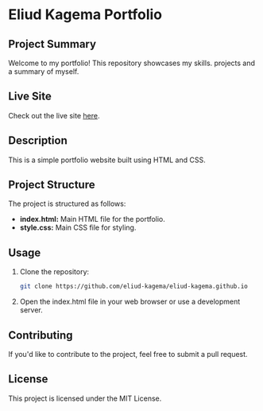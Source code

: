 # Eliud Kagema Portfolio


## Project Summary
Welcome to my portfolio! This repository showcases my skills. projects and a summary of myself.



## Live Site
Check out the live site [here](https://eliud-kagema.github.io/).


## Description

This is a simple portfolio website built using HTML and CSS.


## Project Structure

The project is structured as follows:

- **index.html:** Main HTML file for the portfolio.
- **style.css:** Main CSS file for styling.


## Usage

1. Clone the repository:

   ```bash
   git clone https://github.com/eliud-kagema/eliud-kagema.github.io

2. Open the index.html file in your web browser or use a development server.


## Contributing
If you'd like to contribute to the project, feel free to submit a pull request.

## License
This project is licensed under the MIT License.
